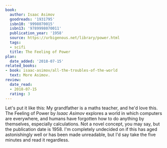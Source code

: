 ```yaml
---
book:
  author: Isaac Asimov
  goodreads: '1931795'
  isbn10: '9998070015'
  isbn13: '9789998070011'
  publication_year: '1958'
  source: https://urbigenous.net/library/power.html
  tags:
  - scifi
  title: The Feeling of Power
plan:
  date_added: '2018-07-15'
related_books:
- book: isaac-asimov/all-the-troubles-of-the-world
  text: More Asimov.
review:
  date_read:
  - 2018-07-15
  rating: 3
---
```


Let's put it like this: My grandfather is a maths teacher, and he'd love this. The Feeling of Power by *Isaac Asimov*
explores a world in which computers are everywhere, and humans have forgotten how to do anything by themselves,
especially calculations. Not a novel concept, you may say, but the publication date is 1958. I'm completely undecided on
if this has aged astonishingly well or has been made unreadable, but I'd say take the five minutes and read it
regardless.

